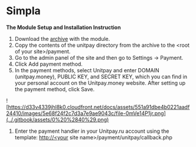 # Simpla

**The Module Setup and Installation Instruction**

1. Download the [archive](https://github.com/unitpay/simpla-module) with the module.
2. Copy the contents of the unitpay directory from the archive to the &lt;root of your site&gt;/payment.
3. Go to the admin panel of the site and then go to Settings -&gt; Payment.
4. Click Add payment method.
5. In the payment methods, select Unitpay and enter DOMAIN \(unitpay.money\), PUBLIC KEY, and SECRET KEY, which you can find in your personal account on the Unitpay.money website. After setting up the payment method, click Save.

![https://d33v4339jhl8k0.cloudfront.net/docs/assets/551a91dbe4b0221aadf24410/images/5e68f24f2c7d3a7e9ae9043c/file-0mVe14P1jr.png](../.gitbook/assets/0%20%2840%29.png)

1. Enter the payment handler in your Unitpay.ru account using the template: [http://&lt;your](http://<your) site name&gt;/payment/unitpay/callback.php

